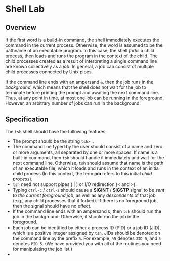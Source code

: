 # Shell Lab

## Overview

If the first word is a build-in command, the shell immediately executes the command in the current process. Otherwise, the word is assumed to be the pathname of an executable program. In this case, the shell *forks* a child process, then loads and runs the program in the context of the child. The child processes created as a result of interpreting a single command line are known collectively as a *job*. In general, a job can consist of multiple child processes connected by Unix pipes.

If the command line ends with an ampersand `&`, then the job runs in the *background*, which means that the shell does not wait for the job to terminate  before printing the prompt and awaiting the next command line.  Thus, at any point in time, at most one job can be running in the foreground. However, an arbitrary number of jobs can run in the background.



## Specification

The `tsh` shell should have the following features:

- The prompt should be the string `tsh> `.
- The command line typed by the user should consist of a name and zero or more arguments, all separated by one or more spaces. If name is a built-in command, then `tsh` should handle it immediately and wait for the next command line. Otherwise, `tsh` should assume that name is the path of an executable file, which it loads and runs in the context of an initial child process (In this context, the term **job** refers to this initial *child process*).
- `tsh` need not support pipes ( | ) or I/O redirection (< and >).
- Typing `ctrl-c` / `ctrl-z`  should cause a **SIGINT** / **SIGSTP** signal to be *sent to the current foreground job*, as well as any *descendents* of that job (e.g., any child processes that it forked). If there is no foreground job, then the signal should have no effect.
- If the command line ends with an ampersand `&`, then `tsh` should run the job in the background. Otherwise, it should run the job in the foreground. 
- Each job can be identified by either a process ID (PID) or a job ID (JID), which is a positive integer assigned by `tsh`. JIDs should be denoted on the command line by the prefix `%`. For example, `%5` denotes `JID 5`, and `5` denotes `PID 5`. (We have provided you with all of the routines you need for manipulating the job list.)
- 

